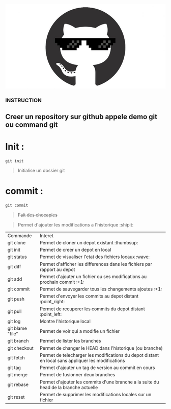 ![some alt text](sunglasses2.jpg?raw=true "Title")

### INSTRUCTION

## Creer un repository sur github appele demo git ou command git

# __Init__ :

```
git init
```
> Initialise un dossier git

# __commit__ :
```
git commit
```
> ~~Fait des chocapics~~
> 

> Permet d'ajouter les modifications a l'historique :shipit:
<table>
    <tr>
        <td>Commande</td>
	<td>Interet</td>
    </tr>
    <tr>
        <td>git clone</td>
        <td>Permet de cloner un depot existant :thumbsup:</td>
    </tr>
    <tr>
        <td>git init</td>
        <td>Permet de creer un depot en local</td>
    </tr>
    <tr>
        <td>git status</td>
        <td>Permet de visualiser l'etat des fichiers locaux :wave: </td>
    </tr>
    <tr>
        <td>git diff</td>
        <td>Permet d'afficher les differences dans les fichiers par rapport au depot</td>
    </tr>
    <tr>
        <td>git add</td>
        <td>Permet d'ajouter un fichier ou ses modifications au prochain commit :+1: </td>
    </tr>
    <tr>
        <td>git commit</td>
        <td>Permet de sauvegarder tous les changements ajoutes :+1: </td>
    </tr>
    <tr>
        <td>git push</td>
        <td>Permet d'envoyer les commits au depot distant :point_right: </td>
    </tr>
    <tr>
        <td>git pull</td>
        <td>Permet de recuperer les commits du depot distant :point_left: </td>
    </tr>
    <tr>
        <td>git log</td>
        <td>Montre l'historique local</td>
    </tr>
    <tr>
        <td>git blame "file" </td>
        <td>Permet de voir qui a modifie un fichier</td>
    </tr>
    <tr>
        <td>git branch</td>
        <td>Permet de lister les branches</td>
    </tr>
    <tr>
        <td>git checkout</td>
        <td>Permet de changer le HEAD dans l'historique (ou branche)</td>
    </tr>
    <tr>
        <td>git fetch</td>
        <td>Permet de telecharger les modifications du depot distant en local sans appliquer les modifications</td>
    </tr>
    <tr>
        <td>git tag</td>
        <td>Permet d'ajouter un tag de version au commit en cours</td>
    </tr>
    <tr>
        <td>git merge</td>
        <td>Permet de fusionner deux branches</td>
    </tr>
    <tr>
        <td>git rebase</td>
        <td>Permet d'ajouter les commits d'une branche a la suite du head de la branche actuelle</td>
    </tr>
    <tr>
        <td>git reset</td>
        <td>Permet de supprimer les modifications locales sur un fichier</td>
    </tr>
</table>
